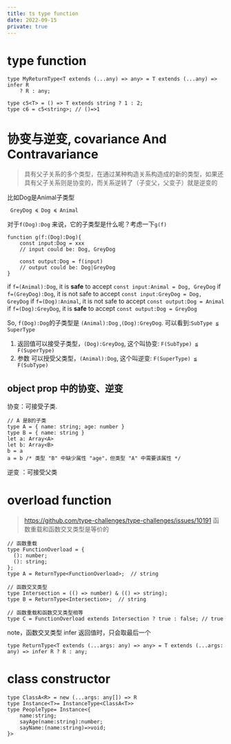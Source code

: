 ```yaml
---
title: ts type function
date: 2022-09-15
private: true
---
```

# type function

    type MyReturnType<T extends (...any) => any> = T extends (...any) => infer R
        ? R : any;

    type c5<T> = () => T extends string ? 1 : 2;
    type c6 = c5<string>; // ()=>1

# 协变与逆变, covariance And Contravariance
> 具有父子关系的多个类型，在通过某种构造关系构造成的新的类型，如果还具有父子关系则是协变的，而关系逆转了（子变父，父变子）就是逆变的

比如Dog是Animal子类型

     GreyDog ≼ Dog ≼ Animal

对于`f(Dog):Dog` 来说，它的子类型是什么呢？考虑一下`g(f)`

    function g(f:(Dog):Dog){
        const input:Dog = xxx
        // input could be: Dog, GreyDog

        const output:Dog = f(input) 
        // output could be: Dog|GreyDog
    }

if `f=(Animal):Dog`, it is **safe** to accept `const input:Animal = Dog, GreyDog`
if `f=(GreyDog):Dog`, it is not safe to accept `const input:GreyDog = Dog, GreyDog`
if `f=(Dog):Animal`, it is not safe to accept `const output:Dog = Animal`
if `f=(Dog):GreyDog`, it is **safe** to accept `const output:Dog = GreyDog`

So, `f(Dog):Dog`的子类型是 `(Animal):Dog` ,`(Dog):GreyDog`. 可以看到:`SubType ≦ SuperType`
1. 返回值可以接受子类型，`(Dog):GreyDog`, 这个叫协变: `F(SubType) ≦ F(SuperType)`
1. 参数  可以授受父类型，`(Animal):Dog`, 这个叫逆变: `F(SuperType) ≦ F(SubType)`

## object prop 中的协变、逆变
协变：可接受子类.  

    // A 是B的子类
    type A = { name: string; age: number }
    type B = { name: string }
    let a: Array<A>
    let b: Array<B>
    b = a
    a = b /* 类型 "B" 中缺少属性 "age"，但类型 "A" 中需要该属性 */

逆变 ：可接受父类

# overload function
> https://github.com/type-challenges/type-challenges/issues/10191
函数重载和函数交叉类型是等价的

    // 函数重载
    type FunctionOverload = {
      (): number;
      (): string;
    };
    type A = ReturnType<FunctionOverload>;  // string

    // 函数交叉类型
    type Intersection = (() => number) & (() => string);
    type B = ReturnType<Intersection>;  // string

    // 函数重载和函数交叉类型相等
    type C = FunctionOverload extends Intersection ? true : false; // true

note，函数交叉类型 infer 返回值时，只会取最后一个

    type ReturnType<T extends (...args: any) => any> = T extends (...args: any) => infer R ? R : any;

# class constructor

    type ClassA<R> = new (...args: any[]) => R
    type Instance<T>= InstanceType<ClassA<T>>
    type PeopleType= Instance<{
        name:string;
        sayAge(name:string):number;
        sayName:(name:string)=>void;
    }>